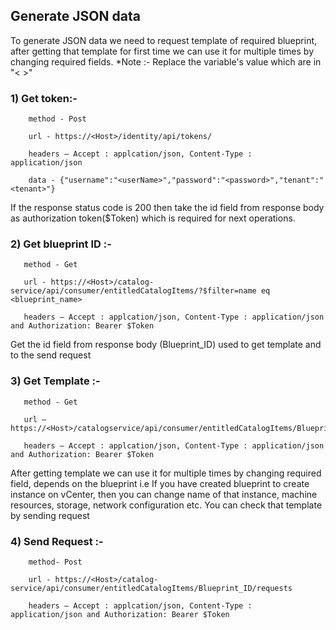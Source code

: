 ## Generate JSON data

  To generate JSON data we need to request template of required blueprint, after getting that template for first time we can use it for multiple times by changing required fields.
*Note :- Replace the variable's value which are in "\< \>"
### 1) Get token:-

```hcl
    method - Post

    url - https://<Host>/identity/api/tokens/

    headers – Accept : applcation/json, Content-Type : application/json

    data - {"username":"<userName>","password":"<password>","tenant":"<tenant>"}
```

If the response status code is 200 then take the id field from response body as authorization token($Token) which is required for next operations.

### 2) Get blueprint ID :-
     
```hcl
   method - Get

   url - https://<Host>/catalog-service/api/consumer/entitledCatalogItems/?$filter=name eq <blueprint_name> 

   headers – Accept : applcation/json, Content-Type : application/json and Authorization: Bearer $Token
```
 Get the id field from response body (Blueprint\_ID) used to get template and to the send request
 
### 3) Get Template :-
```hcl
   method - Get

   url – https://<Host>/catalogservice/api/consumer/entitledCatalogItems/Blueprint_ID/requests/template

   headers – Accept : applcation/json, Content-Type : application/json and Authorization: Bearer $Token
```
After getting template we can use it for multiple times by changing required field, depends on the blueprint
i.e If you have created blueprint to create instance on vCenter, then you can change name of that instance, machine resources, storage, network configuration etc.
You can check that template by sending request

### 4) Send Request :-

```hcl
    method- Post

    url - https://<Host>/catalog-service/api/consumer/entitledCatalogItems/Blueprint_ID/requests

    headers – Accept : applcation/json, Content-Type : application/json and Authorization: Bearer $Token
```